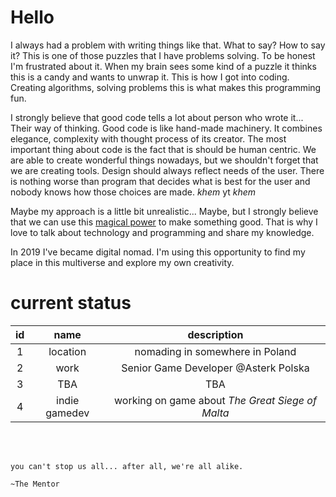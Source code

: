 # Hello
I always had a problem with writing things like that. What to say? How to say it? This is one of those puzzles that I have problems solving. To be honest I'm frustrated about it. When my brain sees some kind of a puzzle it thinks this is a candy and wants to unwrap it. This is how I got into coding. Creating algorithms, solving problems this is what makes this programming fun.

I strongly believe that good code tells a lot about person who wrote it... Their way of thinking. Good code is like hand-made machinery. It combines elegance, complexity with thought process of its creator. The most important thing about code is the fact that is should be human centric. We are able to create wonderful things nowadays, but we shouldn't forget that we are creating tools. Design should always reflect needs of the user. There is nothing worse than program that decides what is best for the user and nobody knows how those choices are made. *khem* yt *khem*

Maybe my approach is a little bit unrealistic... Maybe, but I strongly believe that we can use this [magical power](https://en.wikipedia.org/wiki/Clarke%27s_three_laws) to make something good. That is why I love to talk about technology and programming and share my knowledge.

In 2019 I've became digital nomad. I'm using this opportunity to find my place in this multiverse and explore my own creativity.

# current status

| id | name | description |
| :-: | :-: | :-: |
| 1 | location | nomading in somewhere in Poland |
| 2 | work | Senior Game Developer @Asterk Polska |
| 3 | TBA | TBA |
| 4 | indie gamedev | working on game about _The Great Siege of Malta_ |

 <br>
 <br>
 
	you can't stop us all... after all, we're all alike.
	
	~The Mentor

<!--
**Huginn18/huginn18** is a ✨ _special_ ✨ repository because its `README.md` (this file) appears on your GitHub profile.

Here are some ideas to get you started:

- 🔭 I’m currently working on ...
- 🌱 I’m currently learning ...
- 👯 I’m looking to collaborate on ...
- 🤔 I’m looking for help with ...
- 💬 Ask me about ...
- 📫 How to reach me: ...
- 😄 Pronouns: ...
- ⚡ Fun fact: ...
-->
